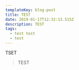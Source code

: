 ```yaml
---
templateKey: blog-post
title: TEST
date: 2019-01-17T12:32:13.515Z
description: TEST
tags:
  - test test
  - test
---
```

TSET



> TEST
